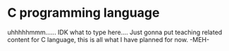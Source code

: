 # C programming language
uhhhhhmmm...... IDK what to type here.... 
Just gonna put teaching related content for C language, this is all what I have planned for now.
                                    -MEH-
